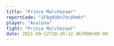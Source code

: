```yaml
---
title: "Prince Malchezaar"
reportCode: "1FAg938n7dc4hmkY"
player: "Avalona"
fight: "Prince Malchezaar"
date: 2021-09-12T20:20:12.967000+00:00
---
```

